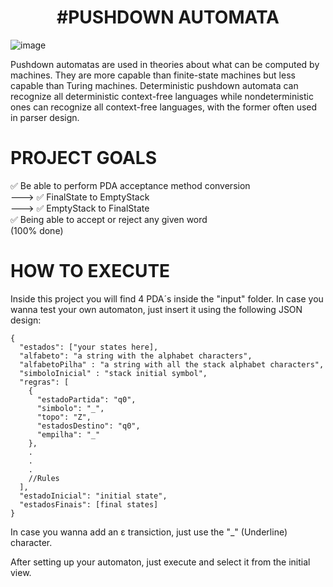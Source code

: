 <h1 align="center">
  #PUSHDOWN AUTOMATA
</h1>

![image](https://user-images.githubusercontent.com/36866624/122079295-a7af2900-cdd3-11eb-989c-63318eeb84c7.png)

Pushdown automatas are used in theories about what can be computed by machines. They are more capable than finite-state machines but less capable than Turing machines. Deterministic pushdown automata can recognize all deterministic context-free languages while nondeterministic ones can recognize all context-free languages, with the former often used in parser design.


# PROJECT GOALS

✅ Be able to perform PDA acceptance method conversion  <br />
 --->  ✅ FinalState to EmptyStack <br />
 --->  ✅ EmptyStack to FinalState <br />
✅ Being able to accept or reject any given word <br />
(100% done)

# HOW TO EXECUTE

Inside this project you will find 4 PDA´s inside the "input" folder.
In case you wanna test your own automaton, just insert it using the following JSON design:

```
{
  "estados": ["your states here],  
  "alfabeto": "a string with the alphabet characters", 
  "alfabetoPilha" : "a string with all the stack alphabet characters", 
  "simboloInicial" : "stack initial symbol", 
  "regras": [  
    {
      "estadoPartida": "q0", 
      "simbolo": "_",
      "topo": "Z", 
      "estadosDestino": "q0", 
      "empilha": "_"  
    },  
    .  
    . 
    .
    //Rules 
  ],  
  "estadoInicial": "initial state", 
  "estadosFinais": [final states] 
} 
```

In case you wanna add an ε transiction, just use the "_" (Underline) character. 


After setting up your automaton, just execute and select it from the initial view.












